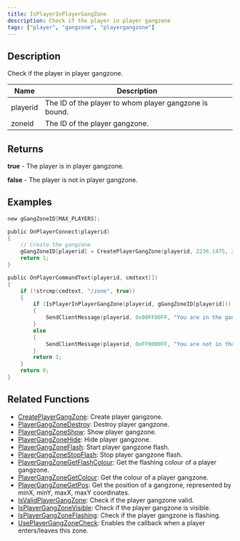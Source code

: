 ```yaml
---
title: IsPlayerInPlayerGangZone
description: Check if the player in player gangzone
tags: ["player", "gangzone", "playergangzone"]
---
```


<VersionWarn version='omp v1.1.0.2612' />

## Description

Check if the player in player gangzone.

| Name        | Description                                                      |
| ----------- | ---------------------------------------------------------------- |
| playerid    | The ID of the player to whom player gangzone is bound.           |
| zoneid      | The ID of the player gangzone.                                   |

## Returns

**true** - The player is in player gangzone.

**false** - The player is not in player gangzone.

## Examples

```c
new gGangZoneID[MAX_PLAYERS];

public OnPlayerConnect(playerid)
{
    // Create the gangzone
    gGangZoneID[playerid] = CreatePlayerGangZone(playerid, 2236.1475, 2424.7266, 2319.1636, 2502.4348);
    return 1;
}

public OnPlayerCommandText(playerid, cmdtext[])
{
    if (!strcmp(cmdtext, "/zone", true))
    {
        if (IsPlayerInPlayerGangZone(playerid, gGangZoneID[playerid]))
        {
            SendClientMessage(playerid, 0x00FF00FF, "You are in the gangzone.");
        }
        else
        {
            SendClientMessage(playerid, 0xFF0000FF, "You are not in the gangzone.");
        }
        return 1;
    }
    return 0;
}
```

## Related Functions

- [CreatePlayerGangZone](CreatePlayerGangZone): Create player gangzone.
- [PlayerGangZoneDestroy](PlayerGangZoneDestroy): Destroy player gangzone.
- [PlayerGangZoneShow](PlayerGangZoneShow): Show player gangzone.
- [PlayerGangZoneHide](PlayerGangZoneHide): Hide player gangzone.
- [PlayerGangZoneFlash](PlayerGangZoneFlash): Start player gangzone flash.
- [PlayerGangZoneStopFlash](PlayerGangZoneStopFlash): Stop player gangzone flash.
- [PlayerGangZoneGetFlashColour](PlayerGangZoneGetFlashColour): Get the flashing colour of a player gangzone.
- [PlayerGangZoneGetColour](PlayerGangZoneGetColour): Get the colour of a player gangzone.
- [PlayerGangZoneGetPos](PlayerGangZoneGetPos): Get the position of a gangzone, represented by minX, minY, maxX, maxY coordinates.
- [IsValidPlayerGangZone](IsValidPlayerGangZone): Check if the player gangzone valid.
- [IsPlayerGangZoneVisible](IsPlayerGangZoneVisible): Check if the player gangzone is visible.
- [IsPlayerGangZoneFlashing](IsPlayerGangZoneFlashing): Check if the player gangzone is flashing.
- [UsePlayerGangZoneCheck](UsePlayerGangZoneCheck): Enables the callback when a player enters/leaves this zone.
